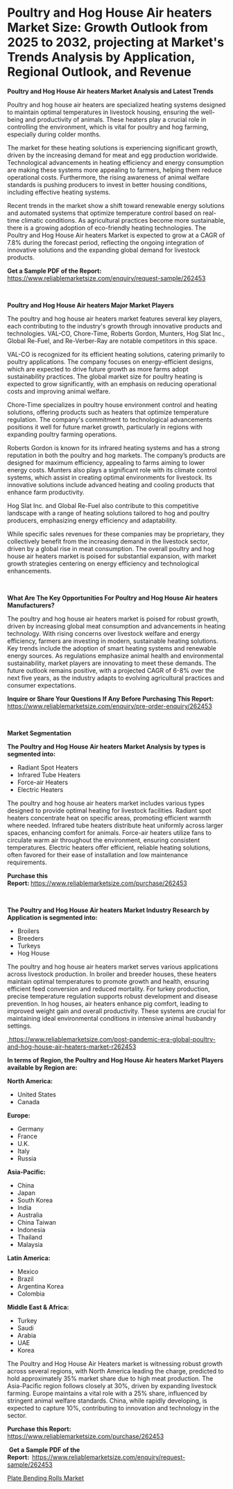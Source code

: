 <p><h1>Poultry and Hog House Air heaters Market Size: Growth Outlook from 2025 to 2032, projecting at Market's Trends Analysis by Application, Regional Outlook, and Revenue</h1></p><p><strong>Poultry and Hog House Air heaters Market Analysis and Latest Trends</strong></p>
<p><p>Poultry and hog house air heaters are specialized heating systems designed to maintain optimal temperatures in livestock housing, ensuring the well-being and productivity of animals. These heaters play a crucial role in controlling the environment, which is vital for poultry and hog farming, especially during colder months. </p><p>The market for these heating solutions is experiencing significant growth, driven by the increasing demand for meat and egg production worldwide. Technological advancements in heating efficiency and energy consumption are making these systems more appealing to farmers, helping them reduce operational costs. Furthermore, the rising awareness of animal welfare standards is pushing producers to invest in better housing conditions, including effective heating systems.</p><p>Recent trends in the market show a shift toward renewable energy solutions and automated systems that optimize temperature control based on real-time climatic conditions. As agricultural practices become more sustainable, there is a growing adoption of eco-friendly heating technologies. The Poultry and Hog House Air heaters Market is expected to grow at a CAGR of 7.8% during the forecast period, reflecting the ongoing integration of innovative solutions and the expanding global demand for livestock products.</p></p>
<p><strong>Get a Sample PDF of the Report:&nbsp;</strong> <a href="https://www.reliablemarketsize.com/enquiry/request-sample/262453?utm_campaign=2095&utm_medium=2&utm_source=Github&utm_content=ia&utm_term=30032025&utm_id=poultry-and-hog-house-air-heaters">https://www.reliablemarketsize.com/enquiry/request-sample/262453</a></p>
<p>&nbsp;</p>
<p><strong>Poultry and Hog House Air heaters Major Market Players</strong></p>
<p><p>The poultry and hog house air heaters market features several key players, each contributing to the industry's growth through innovative products and technologies. VAL-CO, Chore-Time, Roberts Gordon, Munters, Hog Slat Inc., Global Re-Fuel, and Re-Verber-Ray are notable competitors in this space.</p><p>VAL-CO is recognized for its efficient heating solutions, catering primarily to poultry applications. The company focuses on energy-efficient designs, which are expected to drive future growth as more farms adopt sustainability practices. The global market size for poultry heating is expected to grow significantly, with an emphasis on reducing operational costs and improving animal welfare.</p><p>Chore-Time specializes in poultry house environment control and heating solutions, offering products such as heaters that optimize temperature regulation. The company's commitment to technological advancements positions it well for future market growth, particularly in regions with expanding poultry farming operations.</p><p>Roberts Gordon is known for its infrared heating systems and has a strong reputation in both the poultry and hog markets. The company’s products are designed for maximum efficiency, appealing to farms aiming to lower energy costs. Munters also plays a significant role with its climate control systems, which assist in creating optimal environments for livestock. Its innovative solutions include advanced heating and cooling products that enhance farm productivity.</p><p>Hog Slat Inc. and Global Re-Fuel also contribute to this competitive landscape with a range of heating solutions tailored to hog and poultry producers, emphasizing energy efficiency and adaptability. </p><p>While specific sales revenues for these companies may be proprietary, they collectively benefit from the increasing demand in the livestock sector, driven by a global rise in meat consumption. The overall poultry and hog house air heaters market is poised for substantial expansion, with market growth strategies centering on energy efficiency and technological enhancements.</p></p>
<p>&nbsp;</p>
<p><strong>What Are The Key Opportunities For Poultry and Hog House Air heaters Manufacturers?</strong></p>
<p><p>The poultry and hog house air heaters market is poised for robust growth, driven by increasing global meat consumption and advancements in heating technology. With rising concerns over livestock welfare and energy efficiency, farmers are investing in modern, sustainable heating solutions. Key trends include the adoption of smart heating systems and renewable energy sources. As regulations emphasize animal health and environmental sustainability, market players are innovating to meet these demands. The future outlook remains positive, with a projected CAGR of 6-8% over the next five years, as the industry adapts to evolving agricultural practices and consumer expectations.</p></p>
<p><strong>Inquire or Share Your Questions If Any Before Purchasing This Report:</strong> <a href="https://www.reliablemarketsize.com/enquiry/pre-order-enquiry/262453?utm_campaign=2095&utm_medium=2&utm_source=Github&utm_content=ia&utm_term=30032025&utm_id=poultry-and-hog-house-air-heaters">https://www.reliablemarketsize.com/enquiry/pre-order-enquiry/262453</a></p>
<p>&nbsp;</p>
<p><strong>Market Segmentation</strong></p>
<p><strong>The Poultry and Hog House Air heaters Market Analysis by types is segmented into:</strong></p>
<p><ul><li>Radiant Spot Heaters</li><li>Infrared Tube Heaters</li><li>Force-air Heaters</li><li>Electric Heaters</li></ul></p>
<p><p>The poultry and hog house air heaters market includes various types designed to provide optimal heating for livestock facilities. Radiant spot heaters concentrate heat on specific areas, promoting efficient warmth where needed. Infrared tube heaters distribute heat uniformly across larger spaces, enhancing comfort for animals. Force-air heaters utilize fans to circulate warm air throughout the environment, ensuring consistent temperatures. Electric heaters offer efficient, reliable heating solutions, often favored for their ease of installation and low maintenance requirements.</p></p>
<p><strong>Purchase this Report:&nbsp;</strong><a href="https://www.reliablemarketsize.com/purchase/262453?utm_campaign=2095&utm_medium=2&utm_source=Github&utm_content=ia&utm_term=30032025&utm_id=poultry-and-hog-house-air-heaters">https://www.reliablemarketsize.com/purchase/262453</a></p>
<p>&nbsp;</p>
<p><strong>The Poultry and Hog House Air heaters Market Industry Research by Application is segmented into:</strong></p>
<p><ul><li>Broilers</li><li>Breeders</li><li>Turkeys</li><li>Hog House</li></ul></p>
<p><p>The poultry and hog house air heaters market serves various applications across livestock production. In broiler and breeder houses, these heaters maintain optimal temperatures to promote growth and health, ensuring efficient feed conversion and reduced mortality. For turkey production, precise temperature regulation supports robust development and disease prevention. In hog houses, air heaters enhance pig comfort, leading to improved weight gain and overall productivity. These systems are crucial for maintaining ideal environmental conditions in intensive animal husbandry settings.</p></p>
<p><a href="https://www.reliablemarketsize.com/post-pandemic-era-global-poultry-and-hog-house-air-heaters-market-r262453?utm_campaign=2095&utm_medium=2&utm_source=Github&utm_content=ia&utm_term=30032025&utm_id=poultry-and-hog-house-air-heaters">&nbsp;https://www.reliablemarketsize.com/post-pandemic-era-global-poultry-and-hog-house-air-heaters-market-r262453</a></p>
<p><strong>In terms of Region, the Poultry and Hog House Air heaters Market Players available by Region are:</strong></p>
<p>
    <p> <strong> North America: </strong>
        <ul>
            <li>United States</li>
            <li>Canada</li>
        </ul>
        </p> 
    <p> <strong> Europe: </strong>
        <ul>
            <li>Germany</li>
            <li>France</li>
            <li>U.K.</li>
            <li>Italy</li>
            <li>Russia</li>
        </ul>
        </p> 
    <p> <strong> Asia-Pacific: </strong>
        <ul>
            <li>China</li>
            <li>Japan</li>
            <li>South Korea</li>
            <li>India</li>
            <li>Australia</li>
            <li>China Taiwan</li>
            <li>Indonesia</li>
            <li>Thailand</li>
            <li>Malaysia</li>
        </ul>
        </p> 
    <p> <strong> Latin America: </strong>
        <ul>
            <li>Mexico</li>
            <li>Brazil</li>
            <li>Argentina Korea</li>
            <li>Colombia</li>
        </ul>
        </p> 
    <p> <strong> Middle East & Africa: </strong>
        <ul>
            <li>Turkey</li>
            <li>Saudi</li>
            <li>Arabia</li>
            <li>UAE</li>
            <li>Korea</li>
        </ul>
    </p>
    </p>
<p><p>The Poultry and Hog House Air Heaters market is witnessing robust growth across several regions, with North America leading the charge, predicted to hold approximately 35% market share due to high meat production. The Asia-Pacific region follows closely at 30%, driven by expanding livestock farming. Europe maintains a vital role with a 25% share, influenced by stringent animal welfare standards. China, while rapidly developing, is expected to capture 10%, contributing to innovation and technology in the sector.</p></p>
<p><strong>Purchase this Report: </strong><a href="https://www.reliablemarketsize.com/purchase/262453?utm_campaign=2095&utm_medium=2&utm_source=Github&utm_content=ia&utm_term=30032025&utm_id=poultry-and-hog-house-air-heaters">https://www.reliablemarketsize.com/purchase/262453</a></p>
<p>&nbsp;<strong>Get a Sample PDF of the Report:&nbsp;&nbsp;</strong><a href="https://www.reliablemarketsize.com/enquiry/request-sample/262453?utm_campaign=2095&utm_medium=2&utm_source=Github&utm_content=ia&utm_term=30032025&utm_id=poultry-and-hog-house-air-heaters">https://www.reliablemarketsize.com/enquiry/request-sample/262453</a></p>
<p><strong></strong></p>
<p><p><a href="https://github.com/gulaimolin/Market-Research-Report-List-7/blob/main/plate-bending-rolls-market.md?utm_campaign=2095&utm_medium=2&utm_source=Github&utm_content=ia&utm_term=30032025&utm_id=poultry-and-hog-house-air-heaters">Plate Bending Rolls Market</a></p></p>